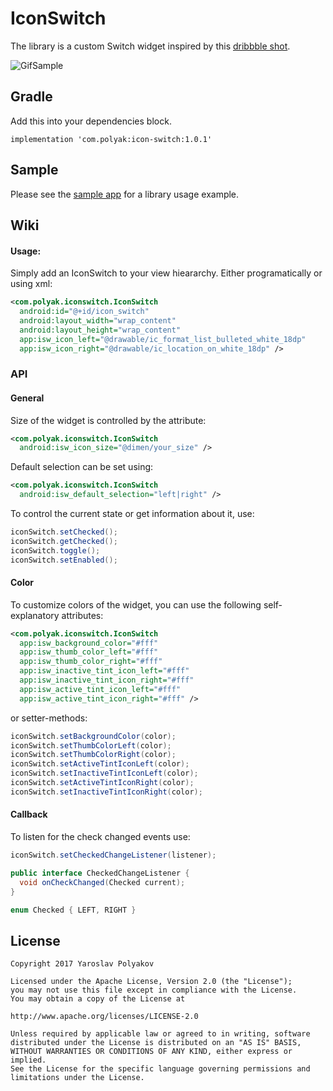 # IconSwitch

The library is a custom Switch widget inspired by this [dribbble shot](https://dribbble.com/shots/2978168-Map-to-list-view). 

![GifSample](https://github.com/polyak01/IconSwitch/blob/master/data/3J8gYHy.gif)

## Gradle 
Add this into your dependencies block.
```
implementation 'com.polyak:icon-switch:1.0.1'
```
## Sample
Please see the [sample app](sample/src/main) for a library usage example.

## Wiki
#### Usage:
Simply add an IconSwitch to your view hieararchy. Either programatically or using xml:
```xml
<com.polyak.iconswitch.IconSwitch
  android:id="@+id/icon_switch"
  android:layout_width="wrap_content"
  android:layout_height="wrap_content"
  app:isw_icon_left="@drawable/ic_format_list_bulleted_white_18dp"
  app:isw_icon_right="@drawable/ic_location_on_white_18dp" />
```

### API
#### General
Size of the widget is controlled by the attribute:
```xml
<com.polyak.iconswitch.IconSwitch
  android:isw_icon_size="@dimen/your_size" />
```
Default selection can be set using:
```xml
<com.polyak.iconswitch.IconSwitch
  android:isw_default_selection="left|right" />
```
To control the current state or get information about it, use:
```java
iconSwitch.setChecked();
iconSwitch.getChecked();
iconSwitch.toggle();
iconSwitch.setEnabled();
```

#### Color
To customize colors of the widget, you can use the following self-explanatory attributes:
```xml
<com.polyak.iconswitch.IconSwitch
  app:isw_background_color="#fff"
  app:isw_thumb_color_left="#fff"
  app:isw_thumb_color_right="#fff"
  app:isw_inactive_tint_icon_left="#fff"
  app:isw_inactive_tint_icon_right="#fff"
  app:isw_active_tint_icon_left="#fff"
  app:isw_active_tint_icon_right="#fff" />
```
or setter-methods:
```java
iconSwitch.setBackgroundColor(color);
iconSwitch.setThumbColorLeft(color);
iconSwitch.setThumbColorRight(color);
iconSwitch.setActiveTintIconLeft(color);
iconSwitch.setInactiveTintIconLeft(color);
iconSwitch.setActiveTintIconRight(color);
iconSwitch.setInactiveTintIconRight(color);
```

#### Callback
To listen for the check changed events use:
```java
iconSwitch.setCheckedChangeListener(listener);

public interface CheckedChangeListener {
  void onCheckChanged(Checked current);
}

enum Checked { LEFT, RIGHT }
```

## License
```
Copyright 2017 Yaroslav Polyakov

Licensed under the Apache License, Version 2.0 (the "License");
you may not use this file except in compliance with the License.
You may obtain a copy of the License at

http://www.apache.org/licenses/LICENSE-2.0

Unless required by applicable law or agreed to in writing, software
distributed under the License is distributed on an "AS IS" BASIS,
WITHOUT WARRANTIES OR CONDITIONS OF ANY KIND, either express or implied.
See the License for the specific language governing permissions and
limitations under the License.
```
